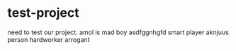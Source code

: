 # test-project
need to test our project.
amol is mad boy
asdfggnhgfd
smart player
aknjuus person
hardworker
arrogant
